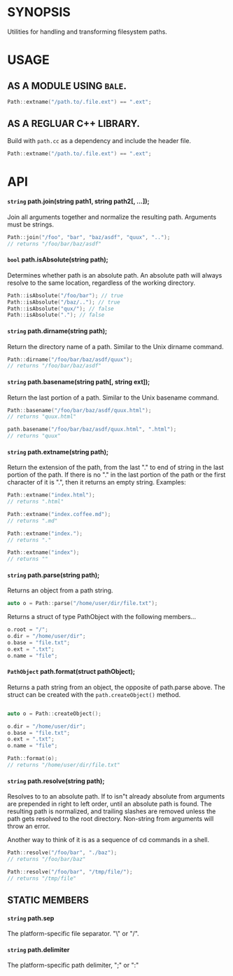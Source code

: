 # SYNOPSIS
Utilities for handling and transforming filesystem paths.

# USAGE

## AS A MODULE USING `BALE`.
```cpp
Path::extname("/path.to/.file.ext") == ".ext";
```

## AS A REGLUAR C++ LIBRARY.
Build with `path.cc` as a dependency and include the header file.

```cpp
Path::extname("/path.to/.file.ext") == ".ext";
```

# API

#### `string` path.join(string path1, string path2[, ...]);
Join all arguments together and normalize the resulting path. Arguments
must be strings.

```cpp
Path::join("/foo", "bar", "baz/asdf", "quux", "..");
// returns "/foo/bar/baz/asdf"
```

#### `bool` path.isAbsolute(string path);
Determines whether path is an absolute path. An absolute path will always
resolve to the same location, regardless of the working directory.

```cpp
Path::isAbsolute("/foo/bar"); // true
Path::isAbsolute("/baz/.."); // true
Path::isAbsolute("qux/"); // false
Path::isAbsolute("."); // false
```

#### `string` path.dirname(string path);
Return the directory name of a path. Similar to the Unix dirname command.

```cpp
Path::dirname("/foo/bar/baz/asdf/quux");
// returns "/foo/bar/baz/asdf"
```

#### `string` path.basename(string path[, string ext]);
Return the last portion of a path. Similar to the Unix basename command.

```cpp
Path::basename("/foo/bar/baz/asdf/quux.html");
// returns "quux.html"

path.basename("/foo/bar/baz/asdf/quux.html", ".html");
// returns "quux"
```

#### `string` path.extname(string path);
Return the extension of the path, from the last "." to end of string in the
last portion of the path. If there is no "." in the last portion of the path
or the first character of it is ".", then it returns an empty string. 
Examples:

```cpp
Path::extname("index.html");
// returns ".html"

Path::extname("index.coffee.md");
// returns ".md"

Path::extname("index.");
// returns "."

Path::extname("index");
// returns ""
```

#### `string` path.parse(string path);
Returns an object from a path string.

```cpp
auto o = Path::parse("/home/user/dir/file.txt");
```

Returns a struct of type PathObject with the following members...
```cpp
o.root = "/";
o.dir = "/home/user/dir";
o.base = "file.txt";
o.ext = ".txt";
o.name = "file";
```

#### `PathObject` path.format(struct pathObject);
Returns a path string from an object, the opposite of path.parse above.
The struct can be created with the `path.createObject()` method.

```cpp

auto o = Path::createObject();

o.dir = "/home/user/dir";
o.base = "file.txt";
o.ext = ".txt";
o.name = "file";

Path::format(o);
// returns "/home/user/dir/file.txt"
```

#### `string` path.resolve(string path);
Resolves to to an absolute path. If to isn"t already absolute from 
arguments are prepended in right to left order, until an absolute path 
is found. The resulting path is normalized, and trailing slashes are 
removed unless the path gets resolved to the root directory. Non-string 
from arguments will throw an error.

Another way to think of it is as a sequence of cd commands in a shell.

```cpp
Path::resolve("/foo/bar", "./baz");
// returns "/foo/bar/baz"

Path::resolve("/foo/bar", "/tmp/file/");
// returns "/tmp/file"
```

## STATIC MEMBERS

#### `string` path.sep
The platform-specific file separator. "\\" or "/".

#### `string` path.delimiter
The platform-specific path delimiter, ";" or ":"
